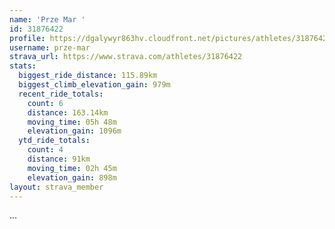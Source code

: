 ```yaml
---
name: 'Prze Mar '
id: 31876422
profile: https://dgalywyr863hv.cloudfront.net/pictures/athletes/31876422/22548952/3/large.jpg
username: prze-mar
strava_url: https://www.strava.com/athletes/31876422
stats:
  biggest_ride_distance: 115.89km
  biggest_climb_elevation_gain: 979m
  recent_ride_totals:
    count: 6
    distance: 163.14km
    moving_time: 05h 48m
    elevation_gain: 1096m
  ytd_ride_totals:
    count: 4
    distance: 91km
    moving_time: 02h 45m
    elevation_gain: 898m
layout: strava_member
--- 
```

...
